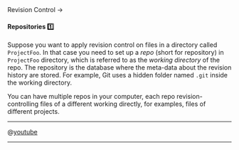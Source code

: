 <link rel="stylesheet" href="{{baseUrl}}/css/textbook.css">

<div class="website-content">

<div id="path">Revision Control &rarr; </div>

<div id="title">

#### Repositories :one:

</div>

<div id="body">

<tip-box type="definition">
  <include src="../../common/definitions.md#def-repo" />
</tip-box>

<tabs>
  <tab header=":abc:">
  
Suppose you want to apply revision control on files in a directory called `ProjectFoo`. In that case you need to set up a _repo_ (short for repository) in `ProjectFoo` directory, which is referred to as the _working directory_ of the repo. The repository is the database where the meta-data about the revision history are stored. For example, Git uses a hidden folder named `.git` inside the working directory.

You can have multiple repos in your computer, each repo revision-controlling files of a different working directly, for examples, files of different projects.

  <hr></tab>
  <tab header=":tv:">

@[youtube](mLnxwlCEIb8)

  <hr></tab>
</tabs>

</div>

<div id="extras">
<include src="exercises.md" />
<div>

</div>
